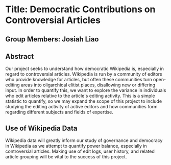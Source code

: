 # Title: Democratic Contributions on Controversial Articles
## Group Members: Josiah Liao
## Abstract
Our project seeks to understand how democratic Wikipedia is, especially in regard to controversial articles. Wikipedia is run by a community of editors who provide knowledge for articles, but often these communities turn open-editing areas into oligarchical elitist places, disallowing new or differing input. In order to quantify this, we want to explore the variance in individuals who edit articles relative to the article's editing activity. This is a simple statistic to quantify, so we may expand the scope of this project to include studying the editing activity of active editors and how communities form regarding different subjects and fields of expertise.
## Use of Wikipedia Data
Wikipedia data will greatly inform our study of governance and democracy in Wikipedia as we attempt to quantify power balance, especially in controversial articles. Making use of edit logs, user history, and related article grouping will be vital to the success of this project.
